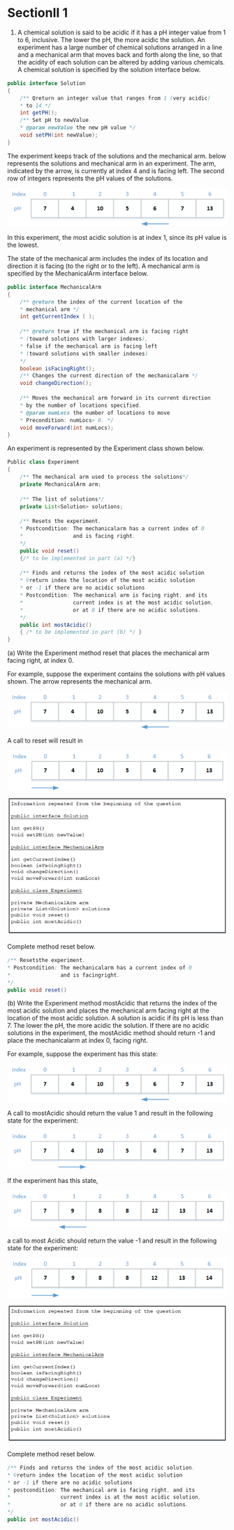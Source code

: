 # SectionII 1

1. A chemical solution is said to be acidic if it has a pH integer value from 1 to 6, inclusive. The lower the pH, the more acidic the solution. An experiment has a large number of chemical solutions arranged in a line and a mechanical arm that moves back and forth along the line, so that the acidity of each solution can be altered by adding various chemicals. A chemical solution is specified by the solution interface below. 

```java
public interface Solution 
{
    /** Qreturn an integer value that ranges from 1 (very acidic) 
    * to 14 */ 
    int getPH();
    /** Set pH to newValue. 
    * @param newValue the new pH value */ 
    void setPH(int newValue); 
}
```

The experiment keeps track of the solutions and the mechanical arm. 
below represents the solutions and mechanical arm in an experiment. The arm, indicated by the arrow, is currently at index 4 and is facing left. The second row of integers represents the pH values of the solutions. 

![Index and PH 1](images/indexPH1.png)

In this experiment, the most acidic solution is at index 1, since its pH value is the lowest. 

The state of the mechanical arm includes the index of its location and direction it is facing (to the right or to the left). A mechanical arm is specified by the MechanicalArm interface below. 

```java
public interface MechanicalArm 
{
    /** @return the index of the current location of the 
    * mechanical arm */ 
    int getCurrentIndex ( );
    
    /** @return true if the mechanical arm is facing right 
    * (toward solutions with larger indexes), 
    * false if the mechanical arm is facing left 
    * (toward solutions with smaller indexes) 
    */
    boolean isFacingRight();
    /** Changes the current direction of the mechanicalarm */ 
    void changeDirection();

    /** Moves the mechanical arm forward in its current direction 
    * by the number of locations specified. 
    * @param numLocs the number of locations to move 
    * Precondition: numLocs> 0. */ 
    void moveForward(int numLocs);
}
```
An experiment is represented by the Experiment class shown below. 

```java
Public class Experiment 
{
    /** The mechanical arm used to process the solutions*/ 
    private MechanicalArm arm; 

    /** The list of solutions*/ 
    private List<Solution> solutions;

    /** Resets the experiment. 
    * Postcondition: The mechanicalarm has a current index of 0 
    *                and is facing right. 
    */
    public void reset() 
    {/* to be implemented in part (a) */} 

    /** Finds and returns the index of the most acidic solution
    * ©return index the location of the most acidic solution 
    * or -1 if there are no acidic solutions 
    * Postcondition: The mechanical arm is facing right, and its 
    *                current index is at the most acidic solution, 
    *                or at 0 if there are no acidic solutions. 
    */
    public int mostAcidic() 
    { /* to be implemented in part (b) */ } 
}
```
(a) Write the Experiment method reset that places the mechanical arm facing right, at index 0.

For example, suppose the experiment contains the solutions with pH values shown. The arrow represents the mechanical arm. 

![Index and PH 1](images/indexPH1.png)

A call to reset will result in 

![Index and PH 2](images/indexPH2.png)

![implementation](images/solutionII-1.png)


Complete method reset below. 

```java
/** Resetsthe experiment. 
* Postcondition: The mechanicalarm has a current index of 0 
*                and is facingright. 
*/
public void reset()
```
(b) Write the Experiment method mostAcidic that returns the index of the most acidic solution and places the mechanical arm facing right at the location of the most acidic solution. A solution is acidic if its pH is less than 7. The lower the pH, the more acidic the solution. If there are no acidic solutions in the experiment, the mostAcidic method should return -1 and place the mechanicalarm at index 0, facing right. 

For example, suppose the experiment has this state:

![Index and PH 1](images/indexPH1.png)

A call to mostAcidic should return the value 1 and result in the following state for the experiment: 

![Index and PH 3](images/indexPH3.png)

If the experiment has this state, 

![Index and PH 4](images/indexPH4.png)

a call to most Acidic should return the value -1 and result in the following state for the experiment: 

![Index and PH 5](images/indexPH5.png)

![implementation](images/solutionII-1.png)

Complete method reset below. 

```java
/** Finds and returns the index of the most acidic solution. 
* ©return index the location of the most acidic solution 
* or -1 if there are no acidic solutions
* postcondition: The mechanical arm is facing right, and its 
*                current index is at the most acidic solution, 
*                or at 0 if there are no acidic solutions.
*/
public int mostAcidic()  
```